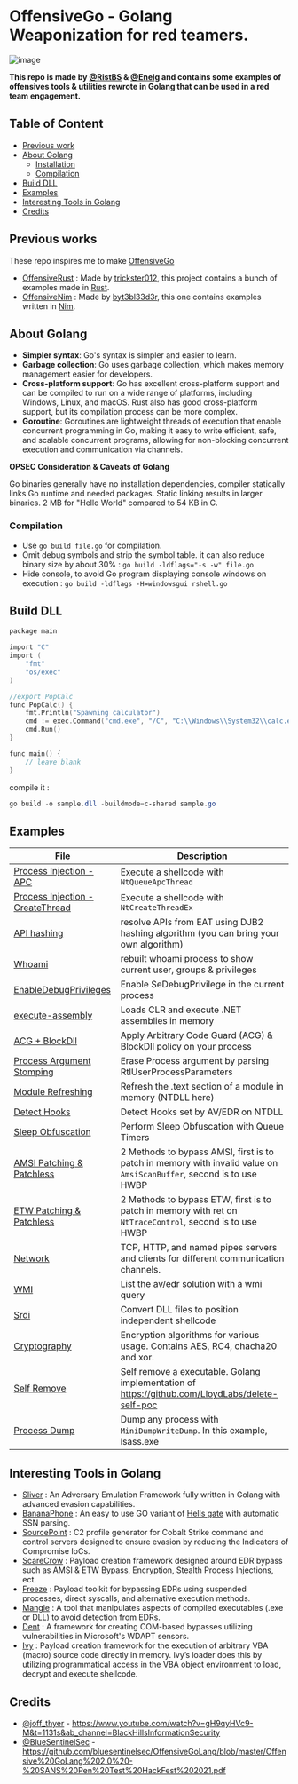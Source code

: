 # OffensiveGo - Golang Weaponization for red teamers.

![image](https://user-images.githubusercontent.com/75935486/220217814-242de1ba-1f62-4b0b-a1be-6cf8b82ab0da.png)


**This repo is made by [@RistBS](https://twitter.com/RistBs) & [@Enelg](https://twitter.com/Enelg_) and contains some examples of offensives tools & utilities rewrote in Golang that can be used in a red team engagement.**

## Table of Content

- [Previous work](#previous-work)
- [About Golang](#about-golang)  
  - [Installation](#installation)
  - [Compilation](#compilation)
- [Build DLL](#build-dll)
- [Examples](#examples)
- [Interesting Tools in Golang](#interesting-tools-in-golang)
- [Credits](#credits)

## Previous works

These repo inspires me to make [OffensiveGo](https://github.com/RistBS/OffensiveGo)

- [OffensiveRust](https://github.com/trickster0/OffensiveRust) : Made by [trickster012](https://twitter.com/trickster012), this project contains a bunch of examples made in [Rust](https://www.rust-lang.org/).
- [OffensiveNim](https://github.com/byt3bl33d3r/OffensiveNim) : Made by [byt3bl33d3r](https://twitter.com/byt3bl33d3r), this one contains examples written in [Nim](https://nim-lang.org/).


## About Golang

- **Simpler syntax**: Go's syntax is simpler and easier to learn.
- **Garbage collection**: Go uses garbage collection, which makes memory management easier for developers.
- **Cross-platform support**: Go has excellent cross-platform support and can be compiled to run on a wide range of platforms, including Windows, Linux, and macOS. Rust also has good cross-platform support, but its compilation process can be more complex.
- **Goroutine**:  Goroutines are lightweight threads of execution that enable concurrent programming in Go, making it easy to write efficient, safe, and scalable concurrent programs, allowing for non-blocking concurrent execution and communication via channels.

**OPSEC Consideration & Caveats of Golang**

Go binaries generally have no installation dependencies, compiler statically links Go runtime and needed packages. Static linking results in larger binaries. 2 MB for "Hello World" compared to 54 KB in C.


### Compilation

- Use `go build file.go` for compilation.
- Omit debug symbols and strip the symbol table. it can also reduce binary size by about 30% : `go build -ldflags="-s -w" file.go`
- Hide console, to avoid Go program displaying console windows on execution : `go build -ldflags -H=windowsgui rshell.go`


## Build DLL

```c
package main

import "C"
import (
	"fmt"
	"os/exec"
)

//export PopCalc
func PopCalc() {
	fmt.Println("Spawning calculator")
	cmd := exec.Command("cmd.exe", "/C", "C:\\Windows\\System32\\calc.exe")
	cmd.Run()
}

func main() {
	// leave blank
}
```

compile it :
```powershell
go build -o sample.dll -buildmode=c-shared sample.go
```

## Examples 

| File                                                                        | Description                                                                                                         |
|-----------------------------------------------------------------------------|---------------------------------------------------------------------------------------------------------------------|
| [Process Injection - APC](../main/injection_native_apc/main.go)             | Execute a shellcode with `NtQueueApcThread`                                                                         |
| [Process Injection - CreateThread](../main/injection_native_thread/main.go) | Execute a shellcode with `NtCreateThreadEx`                                                                         |
| [API hashing](../main/api_hashing/main.go)                                  | resolve APIs from EAT using DJB2 hashing algorithm (you can bring your own algorithm)                               |
| [Whoami](../main/whoami/main.go)                                            | rebuilt whoami process to show current user, groups & privileges                                                    |
| [EnableDebugPrivileges](../main/enable_debug_priv/main.go)                  | Enable SeDebugPrivilege in the current process                                                                      |
| [execute-assembly](../main/detect_hooks/main.go)                            | Loads CLR and execute .NET assemblies in memory                                                                     |
| [ACG + BlockDll](../main/acg_blockdll_process/main.go)                      | Apply Arbitrary Code Guard (ACG) & BlockDll policy on your process                                                  |
| [Process Argument Stomping](../main/process_arg_stomping/main.go)           | Erase Process argument by parsing RtlUserProcessParameters                                                          |
| [Module Refreshing]()                                                       | Refresh the .text section of a module in memory (NTDLL here)                                                        | 
| [Detect Hooks](../main/detect_hooks/main.go)                                | Detect Hooks set by AV/EDR on NTDLL                                                                                 |
| [Sleep Obfuscation](../main/sleep_obfuscation/main.go)                      | Perform Sleep Obfuscation with Queue Timers                                                                         |
| [AMSI Patching & Patchless](../main/amsi_bypasses/)                         | 2 Methods to bypass AMSI, first is to patch in memory with invalid value on `AmsiScanBuffer`, second is to use HWBP 
| [ETW Patching & Patchless](../main/etw_bypasses/)                           | 2 Methods to bypass ETW, first is to patch in memory with ret on `NtTraceControl`, second is to use HWBP            
| [Network](../main/network)                                                  | TCP, HTTP, and named pipes servers and clients for different communication channels.                                
| [WMI](../main/wmi)                                                          | List the av/edr solution with a wmi query                                                                           
| [Srdi](../main/srdi)                                                        | Convert DLL files to position independent shellcode                                                                 |
| [Cryptography](../main/crypto)                                              | Encryption algorithms for various usage. Contains AES, RC4, chacha20 and xor.                                       |
| [Self Remove](../main/self_remove) | Self remove a executable. Golang implementation of https://github.com/LloydLabs/delete-self-poc
| [Process Dump](../main/process_dump) | Dump any process with `MiniDumpWriteDump`. In this example, lsass.exe 

## Interesting Tools in Golang

- [Sliver](https://github.com/BishopFox/sliver) : An Adversary Emulation Framework fully written in Golang with advanced evasion capabilities.
- [BananaPhone](https://github.com/C-Sto/BananaPhone) : An easy to use GO variant of [Hells gate](https://github.com/am0nsec/HellsGate) with automatic SSN parsing.
- [SourcePoint](https://github.com/Tylous/SourcePoint) : C2 profile generator for Cobalt Strike command and control servers designed to ensure evasion by reducing the Indicators of Compromise IoCs.
- [ScareCrow](https://github.com/optiv/ScareCrow) : Payload creation framework designed around EDR bypass such as AMSI & ETW Bypass, Encryption, Stealth Process Injections, ect.
- [Freeze](https://github.com/optiv/Freeze) : Payload toolkit for bypassing EDRs using suspended processes, direct syscalls, and alternative execution methods.
- [Mangle](https://github.com/optiv/Mangle) : A tool that manipulates aspects of compiled executables (.exe or DLL) to avoid detection from EDRs.
- [Dent](https://github.com/optiv/Dent) : A framework for creating COM-based bypasses utilizing vulnerabilities in Microsoft's WDAPT sensors.
- [Ivy](https://github.com/optiv/Ivy) : Payload creation framework for the execution of arbitrary VBA (macro) source code directly in memory. Ivy’s loader does this by utilizing programmatical access in the VBA object environment to load, decrypt and execute shellcode.


## Credits
- [@joff_thyer](https://twitter.com/joff_thyer) - https://www.youtube.com/watch?v=gH9qyHVc9-M&t=1131s&ab_channel=BlackHillsInformationSecurity
- [@BlueSentinelSec](https://twitter.com/BlueSentinelSec) - https://github.com/bluesentinelsec/OffensiveGoLang/blob/master/Offensive%20GoLang%202.0%20-%20SANS%20Pen%20Test%20HackFest%202021.pdf
